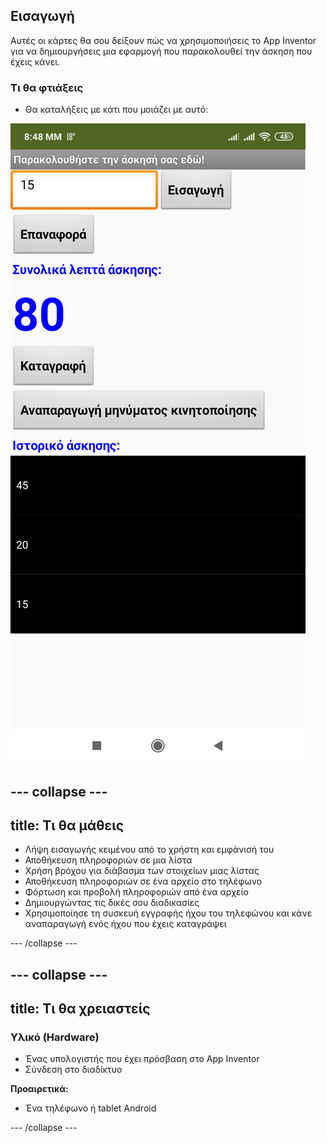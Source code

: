 ## Εισαγωγή

Αυτές οι κάρτες θα σου δείξουν πώς να χρησιμοποιήσεις το App Inventor για να δημιουργήσεις μια εφαρμογή που παρακολουθεί την άσκηση που έχεις κάνει.


### Τι θα φτιάξεις

 * Θα καταλήξεις με κάτι που μοιάζει με αυτό:

![](images/fitnessAppScreenshot.png)

--- collapse ---
---
title: Τι θα μάθεις
---

+ Λήψη εισαγωγής κειμένου από το χρήστη και εμφάνισή του
+ Αποθήκευση πληροφοριών σε μια λίστα
+ Χρήση βρόχου για διάβασμα των στοιχείων μιας λίστας
+ Αποθήκευση πληροφοριών σε ένα αρχείο στο τηλέφωνο
+ Φόρτωση και προβολή πληροφοριών από ένα αρχείο
+ Δημιουργώντας τις δικές σου διαδικασίες
+ Χρησιμοποίησε τη συσκευή εγγραφής ήχου του τηλεφώνου και κάνε αναπαραγωγή ενός ήχου που έχεις καταγράψει

--- /collapse ---

--- collapse ---
---
title: Τι θα χρειαστείς
---

### Υλικό (Hardware)

+ Ένας υπολογιστής που έχει πρόσβαση στο App Inventor
+ Σύνδεση στο διαδίκτυο

**Προαιρετικά:**

+ Ένα τηλέφωνο ή tablet Android

--- /collapse ---